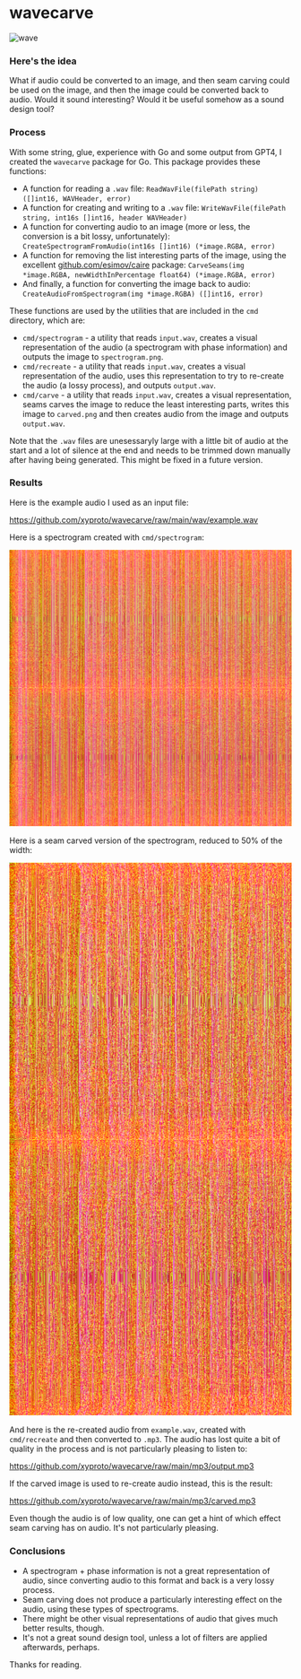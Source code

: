 # wavecarve

![wave](https://upload.wikimedia.org/wikipedia/commons/5/55/Large_breaking_wave.jpg)

### Here's the idea

What if audio could be converted to an image, and then seam carving could be used on the image, and then the image could be converted back to audio. Would it sound interesting? Would it be useful somehow as a sound design tool?

### Process

With some string, glue, experience with Go and some output from GPT4, I created the `wavecarve` package for Go. This package provides these functions:

* A function for reading a `.wav` file: `ReadWavFile(filePath string) ([]int16, WAVHeader, error)`
* A function for creating and writing to a `.wav` file: `WriteWavFile(filePath string, int16s []int16, header WAVHeader)`
* A function for converting audio to an image (more or less, the conversion is a bit lossy, unfortunately): `CreateSpectrogramFromAudio(int16s []int16) (*image.RGBA, error)`
* A function for removing the list interesting parts of the image, using the excellent [github.com/esimov/caire](https://github.com/esimov/caire) package: `CarveSeams(img *image.RGBA, newWidthInPercentage float64) (*image.RGBA, error)`
* And finally, a function for converting the image back to audio: `CreateAudioFromSpectrogram(img *image.RGBA) ([]int16, error)`

These functions are used by the utilities that are included in the `cmd` directory, which are:

* `cmd/spectrogram` - a utility that reads `input.wav`, creates a visual representation of the audio (a spectrogram with phase information) and outputs the image to `spectrogram.png`.
* `cmd/recreate` - a utility that reads `input.wav`, creates a visual representation of the audio, uses this representation to try to re-create the audio (a lossy process), and outputs `output.wav`.
* `cmd/carve` - a utility that reads `input.wav`, creates a visual representation, seams carves the image to reduce the least interesting parts, writes this image to `carved.png` and then creates audio from the image and outputs `output.wav`.

Note that the `.wav` files are unesessaryly large with a little bit of audio at the start and a lot of silence at the end and needs to be trimmed down manually after having being generated. This might be fixed in a future version.

### Results

Here is the example audio I used as an input file:

https://github.com/xyproto/wavecarve/raw/main/wav/example.wav

Here is a spectrogram created with `cmd/spectrogram`:

![spectrogram](img/spectrogram3.png)

Here is a seam carved version of the spectrogram, reduced to 50% of the width:

![carved](img/carved3.png)

And here is the re-created audio from `example.wav`, created with `cmd/recreate` and then converted to `.mp3`. The audio has lost quite a bit of quality in the process and is not particularly pleasing to listen to:

https://github.com/xyproto/wavecarve/raw/main/mp3/output.mp3

If the carved image is used to re-create audio instead, this is the result:

https://github.com/xyproto/wavecarve/raw/main/mp3/carved.mp3

Even though the audio is of low quality, one can get a hint of which effect seam carving has on audio. It's not particularly pleasing.

### Conclusions

* A spectrogram + phase information is not a great representation of audio, since converting audio to this format and back is a very lossy process.
* Seam carving does not produce a particularly interesting effect on the audio, using these types of spectrograms.
* There might be other visual representations of audio that gives much better results, though.
* It's not a great sound design tool, unless a lot of filters are applied afterwards, perhaps.

Thanks for reading.
